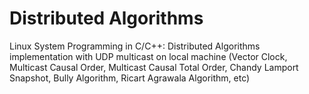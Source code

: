 # Distributed Algorithms
Linux System Programming in C/C++: Distributed Algorithms implementation with UDP multicast on local machine (Vector Clock, Multicast Causal Order, Multicast Causal Total Order, Chandy Lamport Snapshot, Bully Algorithm, Ricart Agrawala Algorithm, etc)
